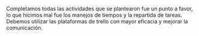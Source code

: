 Completamos todas las actividades que se plantearon fue un punto a favor, lo que hicimos mal fue los manejos de tiempos y la repartida de tareas. Debemos utilizar las plataformas de trello con mayor eficacia y mejorar la comunicación.
